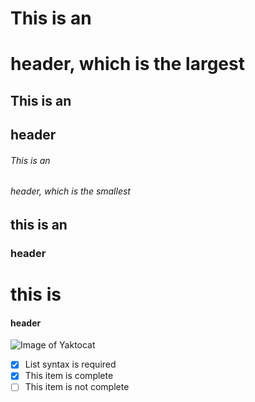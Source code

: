 # This is an <h1> header, which is the largest
## This is an <h2> header
###### This is an <h6> header, which is the smallest
## this is an <h3> header
# this is <h4> header
![Image of Yaktocat](https://octodex.github.com/images/yaktocat.png)
- [x] List syntax is required
- [x] This item is complete
- [ ] This item is not complete
